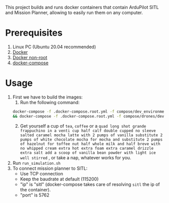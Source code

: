This project builds and runs docker containers that contain ArduPilot SITL and Mission Planner, allowing to easily run them on any computer.

# Prerequisites
1. Linux PC (Ubuntu 20.04 recommended)
1. [Docker](https://docs.docker.com/engine/install/ubuntu/)
1. [Docker non-root](https://docs.docker.com/engine/install/linux-postinstall/)
1. [docker-compose](https://docs.docker.com/compose/install/)

# Usage
1. First we have to build the images:
    1. Run the following command:
    ```sh
    docker-compose -f .docker-compose.root.yml -f compose/dev_environment.docker-compose.yml build \
    && docker-compose -f .docker-compose.root.yml -f compose/drones/dev.docker-compose.sitl.yml build
    ```
    2. Get yourself a cup of `tea`, `coffee` or a `quad long shot grande frappuchino in a venti cup half calf double cupped no sleeve salted caramel mocha latte with 2 pumps of vanilla substitute 2 pumps of white chocolate mocha for mocha and substitute 2 pumps of hazelnut for toffee nut half whole milk and half breve with no whipped cream extra hot extra foam extra caramel drizzle extra salt add a scoop of vanilla bean powder with light ice well stirred` , or take a nap, whatever works for you.
1. Run `run_simulation.sh`
1. To connect mission planner to SITL:
    - Use TCP connection
    - Keep the baudrate at default (115200)
    - "ip" is "sitl" (docker-compose takes care of resolving `sitl` the ip of the container).
    - "port" is 5762
